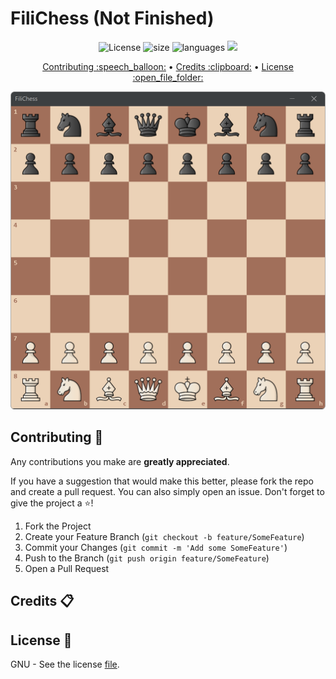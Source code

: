 # FiliChess (Not Finished)

<!-- Repo Badges -->
<div id="badges" align="center">
  <a> <img src="https://img.shields.io/github/license/filipondios/filichess" alt="License"/> </a>
  <a> <img src="https://img.shields.io/github/repo-size/filipondios/filichess" alt="size"> </a>
  <a> <img src="https://img.shields.io/github/languages/top/filipondios/filichess" alt="languages"> </a>
  <a> <img src="https://img.shields.io/github/last-commit/filipondios/filichess"> </a>
</div>

<!-- Quick Link -->
<p align="center">
  <a href="#contrib">Contributing :speech_balloon:</a> •
  <a href="#credits">Credits :clipboard:</a> •
  <a href="#license">License :open_file_folder:</a>
</p>

<!-- App preview -->
<div align="center">
  <img src =".readmefiles/preview.png" width="600">
</div>


<a name="contrib"></a>
## Contributing :speech_balloon:

Any contributions you make are **greatly appreciated**.

If you have a suggestion that would make this better, please fork the repo and create a pull request. You can also simply open an issue. Don't forget to give the project a :star:!

1. Fork the Project
2. Create your Feature Branch (`git checkout -b feature/SomeFeature`)
3. Commit your Changes (`git commit -m 'Add some SomeFeature'`)
4. Push to the Branch (`git push origin feature/SomeFeature`)
5. Open a Pull Request
  
<!-- Credits -->
<a name="credits"></a>
## Credits :clipboard:

<!-- License -->
<a name="license"></a>
## License :open_file_folder:
GNU - See the license <a href="LICENSE">file</a>.
